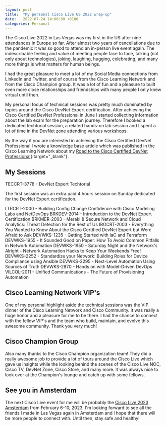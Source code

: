 ```yaml
---
layout: post
title:  "My personal Cisco Live US 2022 wrap-up"
date:   2022-07-24 14:00:00 +0100
categories: Personal
---
```


The Cisco Live 2022 in Las Vegas was my first in the US after nine attendances in Europe so far. After almost two years of cancellations due to the pandemic it was so good to attend an in-person live event again. The indescribable feeling and value of meeting people face to face, talking (not only about technologies), joking, laughing, hugging, celebrating, and many more things is what matters for human beings. 

I had the great pleasure to meet a lot of my Social Media connections from LinkedIn and Twitter, and of course from the Cisco Learning Network and from the Cisco Champion group. It was a lot of fun and a pleasure to built even more close relationships and friendships with many people I only knew virtual until then.

My personal focus of technical sessions was pretty much dominated by topics around the Cisco DevNet Expert certification. After achieving the Cisco Certified DevNet Professional in June I started collecting information about the lab exam for the preparation journey. Therefore I booked a dedicated techtorial session, a related hands-on lab session and I spent a lot of time in the DevNet zone attending various workshops. 

By the way if you are interested in achieving the Cisco Certified DevNet Professional I wrote a knowledge base article which was published in the Cisco Learning Network about my [Road to the Cisco Certified DevNet Professional](https://learningnetwork.cisco.com/s/article/Road-to-the-Cisco-DevNet-Professional){:target="_blank"}. 

## My Sessions


TECCRT-3778 - DevNet Expert Techtorial

The first session was an extra paid 4 hours session on Sunday dedicated for the DevNet Expert certification.



LTRCRT-2000 - Building Config Change Confidence with Cisco Modeling Labs and NetDevOps
BRKDEV-2014 - Introduction to the DevNet Expert Certification
BRKMER-2003 - Meraki & Secure Network and Cloud Analytics: Threat Detection for the Rest of Us 
IBOCRT-2003 - Everything You Wanted to Know About the Cisco Certified DevNet Expert but Were Afraid to Ask 
DEVWKS-1235 - Getting Started with IaC and Terraform
DEVWKS-1955 - It Sounded Good on Paper: How To Avoid Common Pitfalls in Network Automation 
DEVWKS-1950 - Saturday Night and the Network's Alright - Network Automation Hacks to Keep Your Weekends Free!
DEVWKS-2252 - Standardize your Network: Building Roles for Device Compliance using Ansible 
DEVWKS-2295 - Next-Level Automation Using Sources of Truth
DEVWKS-2870 - Hands on with Model-Driven DevOps
VILCOL-2011 - Unified Communications - The Future of Provisioning Automation

## Cisco Learning Network VIP's

One of my personal highlight aside the technical sessions was the VIP dinner of the Cisco Learning Network and Cisco Community. It was really a huge honor and a pleasure for me to be there. I had the chance to connect with the fellow VIP's and the team who build, maintain, and evolve this awesome community. Thank you very much!

## Cisco Champion Group

Also many thanks to the Cisco Champion organization team! They did a really awesome job to provide a lot of tours around the Cisco Live which gave us insights while the looking behind the scenes of the Cisco Live NOC, Cisco TV, DevNet Zone, Cisco Store, and many more. It was always nice to look over at the Champion's lounge and catch up with some fellows.

## See you in Amsterdam

The next Cisco Live event for me will be probably the [Cisco Live 2023 Amsterdam](https://www.ciscolive.com/emear.html) from February 6-10, 2023. I'm looking forward to see all the friends I made in Las Vegas again in Amsterdam and I hope that there will be more people to connect with. Until then, stay safe and healthy!
